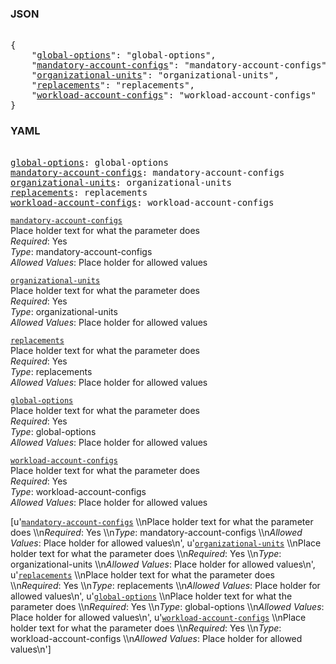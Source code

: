 ### JSON 
<pre> 
{
    "<a href=#global-options>global-options</a>": "global-options", 
    "<a href=#mandatory-account-configs>mandatory-account-configs</a>": "mandatory-account-configs", 
    "<a href=#organizational-units>organizational-units</a>": "organizational-units", 
    "<a href=#replacements>replacements</a>": "replacements", 
    "<a href=#workload-account-configs>workload-account-configs</a>": "workload-account-configs"
}</pre> 
### YAML 
<pre> 
<a href=#global-options>global-options</a>: global-options
<a href=#mandatory-account-configs>mandatory-account-configs</a>: mandatory-account-configs
<a href=#organizational-units>organizational-units</a>: organizational-units
<a href=#replacements>replacements</a>: replacements
<a href=#workload-account-configs>workload-account-configs</a>: workload-account-configs
</pre> 


<a name= "mandatory-account-configs" href="mandatory-account-configs.md">`mandatory-account-configs`</a> \
Place holder text for what the parameter does \
*Required*: Yes \
*Type*: mandatory-account-configs \
*Allowed Values*: Place holder for allowed values

<a name= "organizational-units" href="organizational-units.md">`organizational-units`</a> \
Place holder text for what the parameter does \
*Required*: Yes \
*Type*: organizational-units \
*Allowed Values*: Place holder for allowed values

<a name= "replacements" href="replacements.md">`replacements`</a> \
Place holder text for what the parameter does \
*Required*: Yes \
*Type*: replacements \
*Allowed Values*: Place holder for allowed values

<a name= "global-options" href="global-options.md">`global-options`</a> \
Place holder text for what the parameter does \
*Required*: Yes \
*Type*: global-options \
*Allowed Values*: Place holder for allowed values

<a name= "workload-account-configs" href="workload-account-configs.md">`workload-account-configs`</a> \
Place holder text for what the parameter does \
*Required*: Yes \
*Type*: workload-account-configs \
*Allowed Values*: Place holder for allowed values

[u'<a name= "mandatory-account-configs" href="mandatory-account-configs.md">`mandatory-account-configs`</a> \\\nPlace holder text for what the parameter does \\\n*Required*: Yes \\\n*Type*: mandatory-account-configs \\\n*Allowed Values*: Place holder for allowed values\n', u'<a name= "organizational-units" href="organizational-units.md">`organizational-units`</a> \\\nPlace holder text for what the parameter does \\\n*Required*: Yes \\\n*Type*: organizational-units \\\n*Allowed Values*: Place holder for allowed values\n', u'<a name= "replacements" href="replacements.md">`replacements`</a> \\\nPlace holder text for what the parameter does \\\n*Required*: Yes \\\n*Type*: replacements \\\n*Allowed Values*: Place holder for allowed values\n', u'<a name= "global-options" href="global-options.md">`global-options`</a> \\\nPlace holder text for what the parameter does \\\n*Required*: Yes \\\n*Type*: global-options \\\n*Allowed Values*: Place holder for allowed values\n', u'<a name= "workload-account-configs" href="workload-account-configs.md">`workload-account-configs`</a> \\\nPlace holder text for what the parameter does \\\n*Required*: Yes \\\n*Type*: workload-account-configs \\\n*Allowed Values*: Place holder for allowed values\n']
